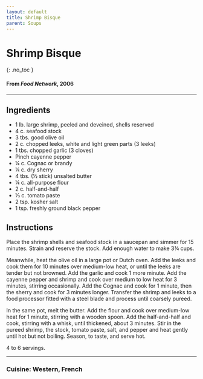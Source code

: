 ```yaml
---
layout: default
title: Shrimp Bisque
parent: Soups
---
```


# Shrimp Bisque
{: .no_toc }
#### From <i>Food Network</i>, 2006
---

## Ingredients
<ul>
	<li>1 lb. large shrimp, peeled and deveined, shells reserved</li>
	<li>4 c. seafood stock</li>
	<li>3 tbs. good olive oil</li>
	<li>2 c. chopped leeks, white and light green parts (3 leeks)</li>
	<li>1 tbs. chopped garlic (3 cloves)</li>
	<li>Pinch cayenne pepper</li>
	<li>¼ c. Cognac or brandy</li>
	<li>¼ c. dry sherry</li>
	<li>4 tbs. (½ stick) unsalted butter</li>
	<li>¼ c. all-purpose flour</li>
	<li>2 c. half-and-half</li>
	<li>⅓ c. tomato paste</li>
	<li>2 tsp. kosher salt</li>
	<li>1 tsp. freshly ground black pepper</li>
</ul>

## Instructions
Place the shrimp shells and seafood stock in a saucepan and simmer for 15 minutes. Strain and reserve the stock. Add enough water to make 3¾ cups.

Meanwhile, heat the olive oil in a large pot or Dutch oven. Add the leeks and cook them for 10 minutes over medium-low heat, or until the leeks are tender but not browned. Add the garlic and cook 1 more minute. Add the cayenne pepper and shrimp and cook over medium to low heat for 3 minutes, stirring occasionally. Add the Cognac and cook for 1 minute, then the sherry and cook for 3 minutes longer. Transfer the shrimp and leeks to a food processor fitted with a steel blade and process until coarsely pureed.

In the same pot, melt the butter. Add the flour and cook over medium-low heat for 1 minute, stirring with a wooden spoon. Add the half-and-half and cook, stirring with a whisk, until thickened, about 3 minutes. Stir in the pureed shrimp, the stock, tomato paste, salt, and pepper and heat gently until hot but not boiling. Season, to taste, and serve hot.

4 to 6 servings.

--- 

### Cuisine: Western, French